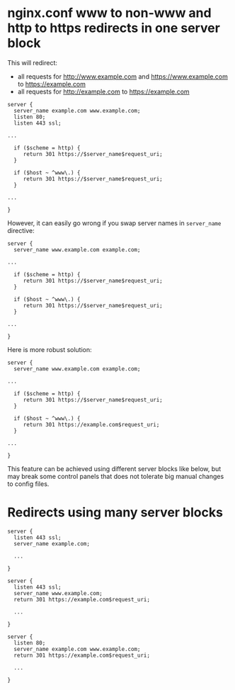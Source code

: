 # nginx.conf www to non-www and http to https redirects in one server block

This will redirect:
* all requests for http://www.example.com and https://www.example.com to https://example.com
* all requests for http://example.com to https://example.com

```
server {
  server_name example.com www.example.com;
  listen 80;
  listen 443 ssl;

...

  if ($scheme = http) {
     return 301 https://$server_name$request_uri;
  }

  if ($host ~ ^www\.) {
     return 301 https://$server_name$request_uri;
  }

...

}

```

However, it can easily go wrong if you swap server names in `server_name` directive:

```
server {
  server_name www.example.com example.com;

...

  if ($scheme = http) {
     return 301 https://$server_name$request_uri;
  }

  if ($host ~ ^www\.) {
     return 301 https://$server_name$request_uri;
  }

...

}

```

Here is more robust solution:


```
server {
  server_name www.example.com example.com;

...

  if ($scheme = http) {
     return 301 https://$server_name$request_uri;
  }

  if ($host ~ ^www\.) {
     return 301 https://example.com$request_uri;
  }

...

}

```

This feature can be achieved using different server blocks like below, but may break some control panels that does not tolerate big manual changes to config files.

# Redirects using many server blocks

```
server {
  listen 443 ssl;
  server_name example.com;
 
  ...

}

server {
  listen 443 ssl;
  server_name www.example.com;
  return 301 https://example.com$request_uri;

  ...

}

server {
  listen 80;
  server_name example.com www.example.com;
  return 301 https://example.com$request_uri;
 
  ...
  
}
``` 




